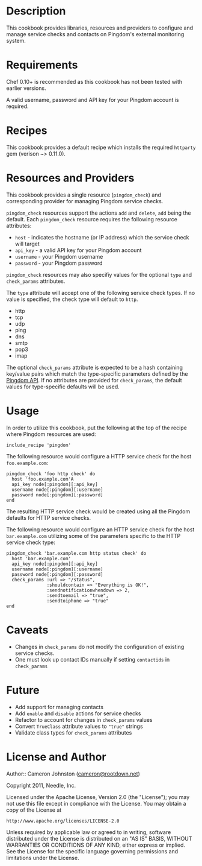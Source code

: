Description
===========

This cookbook provides libraries, resources and providers to configure and manage service checks and contacts on Pingdom's external monitoring system.

Requirements
============

Chef 0.10+ is recommended as this cookbook has not been tested with earlier versions.

A valid username, password and API key for your Pingdom account is required.

Recipes
=======

This cookbook provides a default recipe which installs the required `httparty` gem (verison ~> 0.11.0).

Resources and Providers
=======================

This cookbook provides a single resource (`pingdom_check`) and corresponding provider for managing Pingdom service checks.

`pingdom_check` resources support the actions `add` and `delete`, `add` being the default. Each `pingdom_check` resource requires the following resource attributes:

* `host` - indicates the hostname (or IP address) which the service check will target
* `api_key` - a valid API key for your Pingdom account
* `username` - your Pingdom username
* `password` - your Pingdom password

`pingdom_check` resources may also specifiy values for the optional `type` and `check_params` attributes.

The `type` attribute will accept one of the following service check types. If no value is specified, the check type will default to `http`.

* http
* tcp
* udp
* ping
* dns
* smtp
* pop3
* imap

The optional `check_params` attribute is expected to be a hash containing key/value pairs which match the type-specific parameters defined by the [Pingdom API](http://www.pingdom.com/services/api-documentation-rest/#ResourceChecks). If no attributes are provided for `check_params`, the default values for type-specific defaults will be used.

Usage
=====

In order to utilize this cookbook, put the following at the top of the recipe where Pingdom resources are used:

    include_recipe 'pingdom'

The following resource would configure a HTTP service check for the host `foo.example.com`:

    pingdom_check 'foo http check' do
      host 'foo.example.com'A
      api_key node[:pingdom][:api_key]
      username node[:pingdom][:username]
      password node[:pingdom][:password]
    end

The resulting HTTP service check would be created using all the Pingdom defaults for HTTP service checks.

The following resource would configure an HTTP service check for the host `bar.example.com` utilizing some of the parameters specific to the HTTP service check type:

    pingdom_check 'bar.example.com http status check' do
      host 'bar.example.com'
      api_key node[:pingdom][:api_key]
      username node[:pingdom][:username]
      password node[:pingdom][:password]
      check_params :url => "/status",
                   :shouldcontain => "Everything is OK!",
                   :sendnotificationwhendown => 2,
                   :sendtoemail => "true",
                   :sendtoiphone => "true"
    end

Caveats
=======

* Changes in `check_params` do not modify the configuration of existing service checks.
* One must look up contact IDs manually if setting `contactids` in `check_params`

Future
======

* Add support for managing contacts
* Add `enable` and `disable` actions for service checks
* Refactor to account for changes in `check_params` values
* Convert `TrueClass` attribute values to `"true"` strings
* Validate class types for `check_params` attributes

License and Author
==================

Author:: Cameron Johnston (<cameron@rootdown.net>)

Copyright 2011, Needle, Inc.

Licensed under the Apache License, Version 2.0 (the "License");
you may not use this file except in compliance with the License.
You may obtain a copy of the License at

    http://www.apache.org/licenses/LICENSE-2.0

Unless required by applicable law or agreed to in writing, software
distributed under the License is distributed on an "AS IS" BASIS,
WITHOUT WARRANTIES OR CONDITIONS OF ANY KIND, either express or implied.
See the License for the specific language governing permissions and
limitations under the License.

